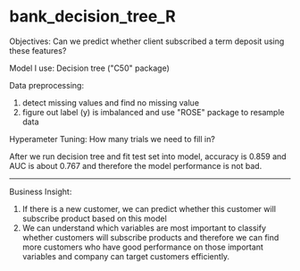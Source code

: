 # bank_decision_tree_R

Objectives: Can we predict whether client subscribed a term deposit using these features?

Model I use: Decision tree ("C50" package)

Data preprocessing:
  1. detect missing values and find no missing value
  2. figure out label (y) is imbalanced and use "ROSE" package to resample data

Hyperameter Tuning:
  How many trials we need to fill in?

After we run decision tree and fit test set into model, accuracy is 0.859 and AUC is about 0.767 and therefore the model performance is not bad.

--------------------------------------------------------------------------------------------------------------------------------------
Business Insight:
1. If there is a new customer, we can predict whether this customer will subscribe product based on this model
2. We can understand which variables are most important to classify whether customers will subscribe products and therefore we can find more customers who have good performance on those important variables and company can target customers efficiently.
